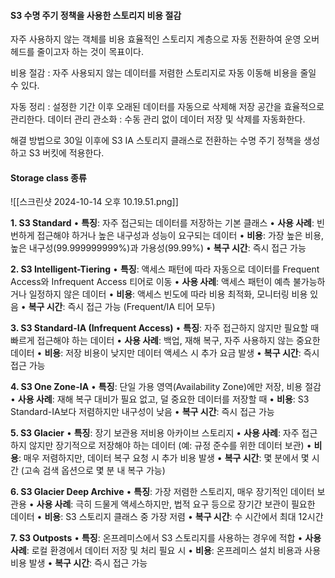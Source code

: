 
#### S3 수명 주기 정책을 사용한 스토리지 비용 절감

자주 사용하지 않는 객체를 비용 효율적인 스토리지 계층으로 자동 전환하여 운영 오버헤드를 줄이고자 하는 것이 목표이다. 

비용 절감 : 자주 사용되지 않는 데이터를 저렴한 스토리지로 자동 이동해 비용을 줄일 수 있다. 

자동 정리 : 설정한 기간 이후 오래된 데이터를 자동으로 삭제해 저장 공간을 효율적으로 관리한다. 
데이터 관리 관소화 : 수동 관리 없이 데이터 저장 및 삭제를 자동화한다. 

해결 방법으로 30일 이후에 S3 IA 스토리지 클래스로 전환하는 수명 주기 정책을 생성하고 S3 버킷에 적용한다. 

#### Storage class  종류 

![[스크린샷 2024-10-14 오후 10.19.51.png]]

**1. S3 Standard**
• **특징**: 자주 접근되는 데이터를 저장하는 기본 클래스
• **사용 사례**: 빈번하게 접근해야 하거나 높은 내구성과 성능이 요구되는 데이터
• **비용**: 가장 높은 비용, 높은 내구성(99.999999999%)과 가용성(99.99%)
• **복구 시간**: 즉시 접근 가능

**2. S3 Intelligent-Tiering**
• **특징**: 액세스 패턴에 따라 자동으로 데이터를 Frequent Access와 Infrequent Access 티어로 이동
• **사용 사례**: 액세스 패턴이 예측 불가능하거나 일정하지 않은 데이터
• **비용**: 액세스 빈도에 따라 비용 최적화, 모니터링 비용 있음
• **복구 시간**: 즉시 접근 가능 (Frequent/IA 티어 모두)

**3. S3 Standard-IA (Infrequent Access)**
• **특징**: 자주 접근하지 않지만 필요할 때 빠르게 접근해야 하는 데이터
• **사용 사례**: 백업, 재해 복구, 자주 사용하지 않는 중요한 데이터
• **비용**: 저장 비용이 낮지만 데이터 액세스 시 추가 요금 발생
• **복구 시간**: 즉시 접근 가능

**4. S3 One Zone-IA**
• **특징**: 단일 가용 영역(Availability Zone)에만 저장, 비용 절감
• **사용 사례**: 재해 복구 대비가 필요 없고, 덜 중요한 데이터를 저장할 때
• **비용**: S3 Standard-IA보다 저렴하지만 내구성이 낮음
• **복구 시간**: 즉시 접근 가능

**5. S3 Glacier**
• **특징**: 장기 보관용 저비용 아카이브 스토리지
• **사용 사례**: 자주 접근하지 않지만 장기적으로 저장해야 하는 데이터 (예: 규정 준수를 위한 데이터 보관)
• **비용**: 매우 저렴하지만, 데이터 복구 요청 시 추가 비용 발생
• **복구 시간**: 몇 분에서 몇 시간 (고속 검색 옵션으로 몇 분 내 복구 가능)

**6. S3 Glacier Deep Archive**
• **특징**: 가장 저렴한 스토리지, 매우 장기적인 데이터 보관용
• **사용 사례**: 극히 드물게 액세스하지만, 법적 요구 등으로 장기간 보관이 필요한 데이터
• **비용**: S3 스토리지 클래스 중 가장 저렴
• **복구 시간**: 수 시간에서 최대 12시간

**7. S3 Outposts**
• **특징**: 온프레미스에서 S3 스토리지를 사용하는 경우에 적합
• **사용 사례**: 로컬 환경에서 데이터 저장 및 처리 필요 시
• **비용**: 온프레미스 설치 비용과 사용 비용 발생
• **복구 시간**: 즉시 접근 가능